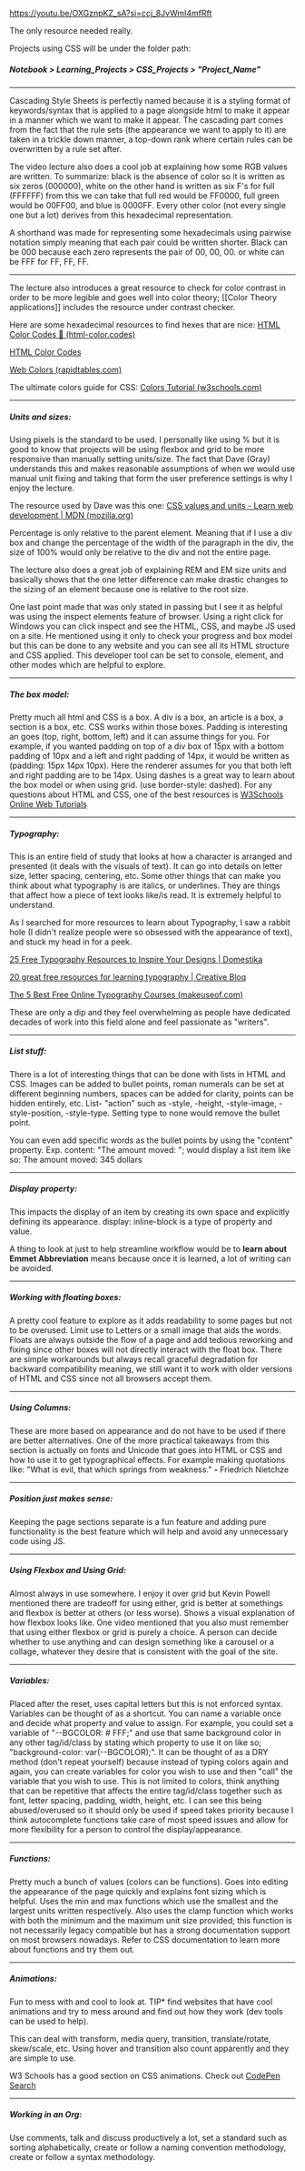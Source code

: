 https://youtu.be/OXGznpKZ_sA?si=ccj_8JvWmI4mfRft

The only resource needed really.

Projects using CSS will be under the folder path:
##### Notebook > Learning_Projects > CSS_Projects > "Project_Name"

---
Cascading Style Sheets is perfectly named because it is a styling format of keywords/syntax that is applied to a page alongside html to make it appear in a manner which we want to make it appear. The cascading part comes from the fact that the rule sets (the appearance we want to apply to it) are taken in a trickle down manner, a top-down rank where certain rules can be overwritten by a rule set after. 
 
The video lecture also does a cool job at explaining how some RGB values are written. To summarize: black is the absence of color so it is written as six zeros (000000), white on the other hand is written as six F's for full (FFFFFF) from this we can take that full red would be FF0000, full green would be 00FF00, and blue is 0000FF. Every other color (not every single one but a lot) derives from this hexadecimal representation. 

A shorthand was made for representing some hexadecimals using pairwise notation simply meaning that each pair could be written shorter. Black can be 000 because each zero represents the pair of 00, 00, 00. or white can be FFF for FF, FF, FF. 

---
The lecture also introduces a great resource to check for color contrast in order to be more legible and goes well into color theory; [[Color Theory applications]] includes the resource under contrast checker.

Here are some hexadecimal resources to find hexes that are nice:
[HTML Color Codes 🎨 (html-color.codes)](https://html-color.codes/)

[HTML Color Codes](https://htmlcolorcodes.com/)

[Web Colors (rapidtables.com)](https://www.rapidtables.com/web/color/index.html)

The ultimate colors guide for CSS:
[Colors Tutorial (w3schools.com)](https://www.w3schools.com/colors/default.asp)

---
##### Units and sizes:

Using pixels is the standard to be used. I personally like using % but it is good to know that projects will be using flexbox and grid to be more responsive than manually setting units/size. The fact that Dave (Gray)  understands this and makes reasonable assumptions of when we would use manual unit fixing and taking that form the user preference settings is why I enjoy the lecture. 

The resource used by Dave was this one:
[CSS values and units - Learn web development | MDN (mozilla.org)](https://developer.mozilla.org/en-US/docs/Learn/CSS/Building_blocks/Values_and_units)

Percentage is only relative to the parent element. Meaning that if I use a div box and change the percentage of the width of the paragraph in the div, the size of 100% would only be relative to the div and not the entire page. 

The lecture also does a great job of explaining REM and EM size units and basically shows that the one letter difference can make drastic changes to the sizing of an element because one is relative to the root size. 

One last point made that was only stated in passing but I see it as helpful was using the inspect elements feature of browser. Using a right click for Windows you can click inspect and see the HTML, CSS, and maybe JS used on a site. He mentioned using it only to check your progress and box model but this can be done to any website and you can see all its HTML structure and CSS applied. This developer tool can be set to console, element, and other modes which are helpful to explore. 

---
##### The box model:

Pretty much all html and CSS is a box. A div is a box, an article is a box, a section is a box, etc. CSS works within those boxes.  Padding is interesting an goes (top, right, bottom, left) and it can assume things for you. For example, if you wanted padding on top of a div box of 15px with a bottom padding of 10px and a left and right padding of 14px, it would be written as (padding: 15px 14px 10px). Here the renderer assumes for you that both left and right padding are to be 14px. Using dashes is a great way to learn about the box model or when using grid. (use border-style: dashed). For any questions about HTML and CSS, one of the best resources is [W3Schools Online Web Tutorials](https://www.w3schools.com/)

---
##### Typography:

This is an entire field of study that looks at how a character is arranged and presented (it deals with the visuals of text). It can go into details on letter size, letter spacing, centering, etc. Some other things that can make you think about what typography is are italics, or underlines. They are things that affect how a piece of text looks like/is read. It is extremely helpful to understand. 

As I searched for more resources to learn about Typography, I saw a rabbit hole (I didn't realize people were so obsessed with the appearance of text), and stuck my head in for a peek. 

[25 Free Typography Resources to Inspire Your Designs | Domestika](https://www.domestika.org/en/blog/10571-25-free-typography-resources-to-inspire-your-designs)

[20 great free resources for learning typography | Creative Bloq](https://www.creativebloq.com/features/20-great-free-resources-for-learning-typography)

[The 5 Best Free Online Typography Courses (makeuseof.com)](https://www.makeuseof.com/best-free-online-typography-courses/)

These are only a dip and they feel overwhelming as people have dedicated decades of work into this field alone and feel passionate as "writers". 

---
##### List stuff:

There is a lot of interesting things that can be done with lists in HTML and CSS. Images can be added to bullet points, roman numerals can be set at different beginning numbers, spaces can be added for clarity, points can be hidden entirely, etc. List- "action" such as -style, -height, -style-image, -style-position, -style-type. Setting type to none would remove the bullet point.  

You can even add specific words as the bullet points by using the "content" property. 
Exp. 
    content: "The amount moved: "; 
    would display a list item like so: 
			The amount moved: 345 dollars

---
##### Display property: 

This impacts the display of an item by creating its own space and explicitly defining its appearance. display: inline-block is a type of property and value. 

A thing to look at just to help streamline workflow would be to **learn about Emmet Abbreviation** means because once it is learned, a lot of writing can be avoided. 

---
##### Working with floating boxes:

A pretty cool feature to explore as it adds readability to some pages but not to be overused. Limit use to Letters or a small image that aids the words. Floats are always outside the flow of a page and add tedious reworking and fixing since other boxes will not directly interact with the float box. There are simple workarounds but always recall graceful degradation for backward compatibility meaning, we still want it to work with older versions of HTML and CSS since not all browsers accept them. 

--- 
##### Using Columns:

These are more based on appearance and do not have to be used if there are better alternatives. One of the more practical takeaways from this section is actually on fonts and Unicode that goes into HTML or CSS and how to use it to get typographical effects. For example making quotations like:
		"What is evil, that which springs from weakness." **-** Friedrich Nietchze 

---
##### Position just makes sense:

Keeping the page sections separate is a fun feature and adding pure functionality is the best feature which will help and avoid any unnecessary code using JS. 

---
##### Using Flexbox and Using Grid:

Almost always in use somewhere. I enjoy it over grid but Kevin Powell mentioned there are tradeoff for using either, grid is better at somethings and flexbox is better at others (or less worse). Shows a visual explanation of how flexbox looks like. One video mentioned that you also must remember that using either flexbox or grid is purely a choice. A person can decide whether to use anything and can design something like a carousel or a collage, whatever they desire that is consistent with the goal of the site. 

---
##### Variables:

Placed after the reset, uses capital letters but this is not enforced syntax. Variables can be thought of as a shortcut. You can name a variable once and decide what property and value to assign. For example, you could set a variable of "--BGCOLOR: # FFF;" and use that same background color in any other tag/id/class by stating which property to use it on like so; "background-color: var(--BGCOLOR);". It can be thought of as a DRY method (don't repeat yourself) because instead of typing colors again and again, you can create variables for color you wish to use and then "call" the variable that you wish to use. This is not limited to colors, think anything that can be repetitive that affects the entire tag/id/class together such as font, letter spacing, padding, width, height, etc. 
I can see this being abused/overused so it should only be used if speed takes priority because I think autocomplete functions take care of most speed issues and allow for more flexibility for a person to control the display/appearance. 

---
##### Functions:

Pretty much a bunch of values (colors can be functions). Goes into editing the appearance of the page quickly and explains font sizing which is helpful. Uses the min and max functions which use the smallest and the largest units written respectively. Also uses the clamp function which works with both the minimum and the maximum unit size provided; this function is not necessarily legacy compatible but has a strong documentation support on most browsers nowadays. Refer to CSS documentation to learn more about functions and try them out.

---
##### Animations:

Fun to mess with and cool to look at. TIP* find websites that have cool animations and try to mess around and find out how they work (dev tools can be used to help). 

This can deal with transform, media query, transition, translate/rotate, skew/scale, etc. Using hover and transition also count apparently and they are simple to use. 
 
W3 Schools has a good section on CSS animations. Check out [CodePen Search](https://codepen.io/search/pens?q=pure+css+animations)

---
##### Working in an Org:

Use comments, talk and discuss productively a lot, set a standard such as sorting alphabetically, create or follow a naming convention methodology, create or follow a syntax methodology. 